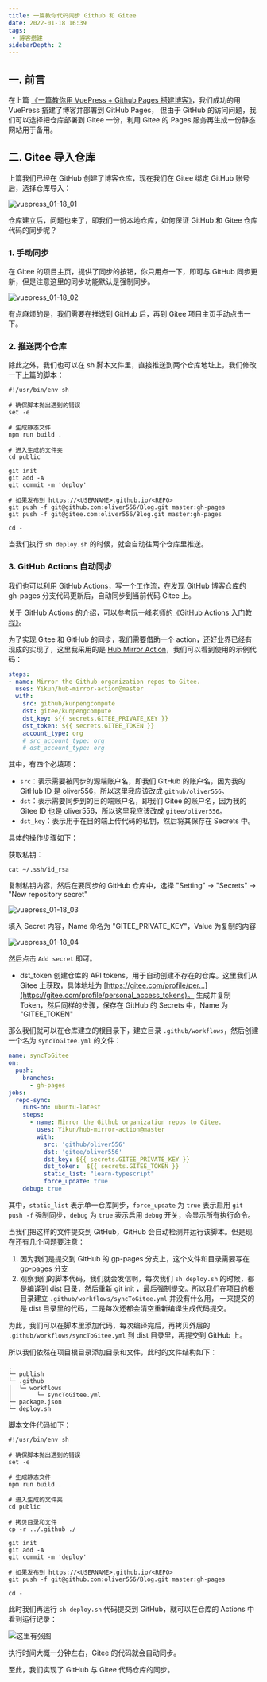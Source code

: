 ```yaml
---
title: 一篇教你代码同步 Github 和 Gitee
date: 2022-01-18 16:39
tags:
 - 博客搭建
sidebarDepth: 2
---
```


## 一. 前言

在上篇 [《一篇教你用 VuePress + Github Pages 搭建博客》](一篇教你用%20VuePress%20%2B%20Github%20Pages%20搭建博客.md)，我们成功的用 VuePress 搭建了博客并部署到 GitHub Pages，
但由于 GitHub 的访问问题，我们可以选择把仓库部署到 Gitee 一份，利用 Gitee 的 Pages 服务再生成一份静态网站用于备用。

## 二. Gitee 导入仓库

上篇我们已经在 GitHub 创建了博客仓库，现在我们在 Gitee 绑定 GitHub 账号后，选择仓库导入：

![vuepress_01-18_01](https://cdn.jsdelivr.net/gh/oliver556/image-hosting@master/20220118/vuepress_01-18_01.3mcwq5vr0je0.jpg)

仓库建立后，问题也来了，即我们一份本地仓库，如何保证 GitHub 和 Gitee 仓库代码的同步呢？

### 1. 手动同步

在 Gitee 的项目主页，提供了同步的按钮，你只用点一下，即可与 GitHub 同步更新，但是注意这里的同步功能默认是强制同步。

![vuepress_01-18_02](https://cdn.jsdelivr.net/gh/oliver556/image-hosting@master/20220118/vuepress_01-18_02.rl80gtqgbls.jpg)

有点麻烦的是，我们需要在推送到 GitHub 后，再到 Gitee 项目主页手动点击一下。

### 2. 推送两个仓库

除此之外，我们也可以在 sh 脚本文件里，直接推送到两个仓库地址上，我们修改一下上篇的脚本：

```shell
#!/usr/bin/env sh

# 确保脚本抛出遇到的错误
set -e

# 生成静态文件
npm run build .

# 进入生成的文件夹
cd public

git init
git add -A
git commit -m 'deploy'

# 如果发布到 https://<USERNAME>.github.io/<REPO>
git push -f git@github.com:oliver556/Blog.git master:gh-pages
git push -f git@gitee.com:oliver556/Blog.git master:gh-pages

cd -
```

当我们执行 `sh deploy.sh` 的时候，就会自动往两个仓库里推送。

### 3. GitHub Actions 自动同步

我们也可以利用 GitHub Actions，写一个工作流，在发现 GitHub 博客仓库的 gh-pages 分支代码更新后，自动同步到当前代码 Gitee 上。

关于 GitHub Actions 的介绍，可以参考阮一峰老师的[《GitHub Actions 入门教程》](http://www.ruanyifeng.com/blog/2019/09/getting-started-with-github-actions.html)。

为了实现 Gitee 和 GitHub 的同步，我们需要借助一个 action，还好业界已经有现成的实现了，这里我采用的是 [Hub Mirror Action](https://github.com/Yikun/hub-mirror-action)，我们可以看到使用的示例代码：

```yaml
steps:
- name: Mirror the Github organization repos to Gitee.
  uses: Yikun/hub-mirror-action@master
  with:
    src: github/kunpengcompute
    dst: gitee/kunpengcompute
    dst_key: ${{ secrets.GITEE_PRIVATE_KEY }}
    dst_token: ${{ secrets.GITEE_TOKEN }}
    account_type: org
    # src_account_type: org
    # dst_account_type: org
```

其中，有四个必填项：

- `src`：表示需要被同步的源端账户名，即我们 GitHub 的账户名，因为我的 GitHub ID 是 oliver556，所以这里我应该改成 `github/oliver556`。
- `dst`：表示需要同步到的目的端账户名，即我们 Gitee 的账户名，因为我的 Gitee ID 也是 oliver556，所以这里我应该改成 `gitee/oliver556`。
- `dst_key`：表示用于在目的端上传代码的私钥，然后将其保存在 Secrets 中。

具体的操作步骤如下：

获取私钥：

```shell
cat ~/.ssh/id_rsa
```

复制私钥内容，然后在要同步的 GitHub 仓库中，选择 "Setting" → "Secrets" → "New repository secret"

![vuepress_01-18_03](https://cdn.jsdelivr.net/gh/oliver556/image-hosting@master/20220118/vuepress_01-18_03.5eq28zf89wc0.jpg)

填入 Secret 内容，Name 命名为 "GITEE_PRIVATE_KEY"，Value 为复制的内容

![vuepress_01-18_04](https://cdn.jsdelivr.net/gh/oliver556/image-hosting@master/20220118/vuepress_01-18_04.3ahvcexstz80.jpg)

然后点击  `Add secret` 即可。

- dst_token 创建仓库的 API tokens，用于自动创建不存在的仓库。这里我们从 Gitee 上获取，具体地址为 [https://gitee.com/profile/per...](https://gitee.com/profile/personal_access_tokens)。
生成并复制 Token，然后同样的步骤，保存在 GitHub 的 Secrets 中，Name 为 "GITEE_TOKEN"

那么我们就可以在仓库建立的根目录下，建立目录 `.github/workflows`，然后创建一个名为 `syncToGitee.yml` 的文件：

```yml
name: syncToGitee
on:
  push:
    branches:
      - gh-pages
jobs:
  repo-sync:
    runs-on: ubuntu-latest
    steps:
      - name: Mirror the Github organization repos to Gitee.
        uses: Yikun/hub-mirror-action@master
        with:
          src: 'github/oliver556'
          dst: 'gitee/oliver556'
          dst_key: ${{ secrets.GITEE_PRIVATE_KEY }}
          dst_token:  ${{ secrets.GITEE_TOKEN }}
          static_list: "learn-typescript"
          force_update: true
	debug: true
```

其中，`static_list` 表示单一仓库同步，`force_update` 为 `true` 表示启用 `git push -f` 强制同步，`debug` 为 `true` 表示启用 `debug` 开关，会显示所有执行命令。

当我们把这样的文件提交到 GitHub，GitHub 会自动检测并运行该脚本。但是现在还有几个问题要注意：

1. 因为我们是提交到 GitHub 的 gp-pages 分支上，这个文件和目录需要写在 gp-pages 分支
2. 观察我们的脚本代码，我们就会发信啊，每次我们 `sh deploy.sh` 的时候，都是编译到 dist 目录，然后重新 git init ，最后强制提交。所以我们在项目的根目录建立 `.github/workflows/syncToGitee.yml` 并没有什么用，
一来提交的是 dist 目录里的代码，二是每次还都会清空重新编译生成代码提交。

为此，我们可以在脚本里添加代码，每次编译完后，再拷贝外层的 `.github/workflows/syncToGitee.yml` 到 dist 目录里，再提交到 GitHub 上。

所以我们依然在项目根目录添加目录和文件，此时的文件结构如下：

```tree
.
└─ publish
└─ .github
│  └─ workflows
│		└─ syncToGitee.yml
└─ package.json
└─ deploy.sh
```

脚本文件代码如下：

```shell
#!/usr/bin/env sh

# 确保脚本抛出遇到的错误
set -e

# 生成静态文件
npm run build .

# 进入生成的文件夹
cd public

# 拷贝目录和文件
cp -r ../.github ./

git init
git add -A
git commit -m 'deploy'

# 如果发布到 https://<USERNAME>.github.io/<REPO>
git push -f git@github.com:oliver556/Blog.git master:gh-pages

cd -
```

此时我们再运行 `sh deploy.sh` 代码提交到 GitHub，就可以在仓库的 Actions 中看到运行记录：

![这里有张图]()

执行时间大概一分钟左右，Gitee 的代码就会自动同步。

至此，我们实现了 GitHub 与 Gitee 代码仓库的同步。
